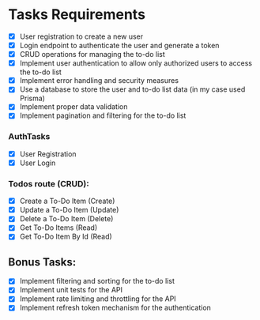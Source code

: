 # Tasks Requirements

- [x] User registration to create a new user
- [x] Login endpoint to authenticate the user and generate a token
- [x] CRUD operations for managing the to-do list
- [x] Implement user authentication to allow only authorized users to access the to-do list
- [x] Implement error handling and security measures
- [x] Use a database to store the user and to-do list data (in my case used Prisma)
- [x] Implement proper data validation
- [x] Implement pagination and filtering for the to-do list

### AuthTasks

- [x] User Registration
- [x] User Login

### Todos route (CRUD):

- [x] Create a To-Do Item (Create)
- [x] Update a To-Do Item (Update)
- [x] Delete a To-Do Item (Delete)
- [x] Get To-Do Items (Read)
- [x] Get To-Do Item By Id (Read)

## Bonus Tasks:

- [x] Implement filtering and sorting for the to-do list
- [x] Implement unit tests for the API
- [x] Implement rate limiting and throttling for the API
- [x] Implement refresh token mechanism for the authentication
